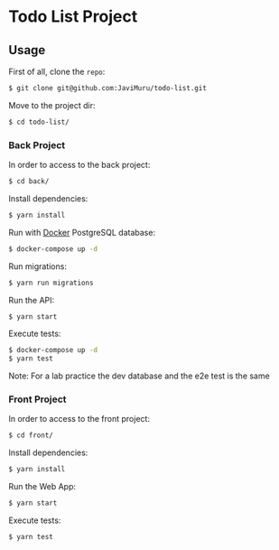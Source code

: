 # Todo List Project

## Usage

First of all, clone the `repo`:

```sh
$ git clone git@github.com:JaviMuru/todo-list.git
```

Move to the project dir:

```sh
$ cd todo-list/
```

### Back Project

In order to access to the back project:

```sh
$ cd back/
```

Install dependencies:

```sh
$ yarn install
```

Run with [Docker](https://www.docker.com/) PostgreSQL database:

```sh
$ docker-compose up -d 
```

Run migrations:

```sh
$ yarn run migrations
```

Run the API:

```sh
$ yarn start
```

Execute tests:

```sh
$ docker-compose up -d 
$ yarn test  
```

Note: For a lab practice the dev database and the e2e test is the same

### Front Project

In order to access to the front project:

```sh
$ cd front/
```

Install dependencies:

```sh
$ yarn install
```

Run the Web App:

```sh
$ yarn start
```

Execute tests:

```sh
$ yarn test  
```
